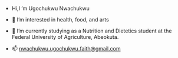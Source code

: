  - Hi,I ’m Ugochukwu Nwachukwu
- 👀 I’m interested in health, food, and arts
- 🌱 I’m currently studying as a Nutrition and Dietetics student at the Federal University of Agriculture, Abeokuta.

- 📫 nwachukwu.ugochukwu.faith@gmail.com
<!---
UgochukwuNwachukwu/UgochukwuNwachukwu is a ✨ special ✨ repository because its `README.md` (this file) appears on your GitHub profile.
You can click the Preview link to take a look at your changes.
--->
